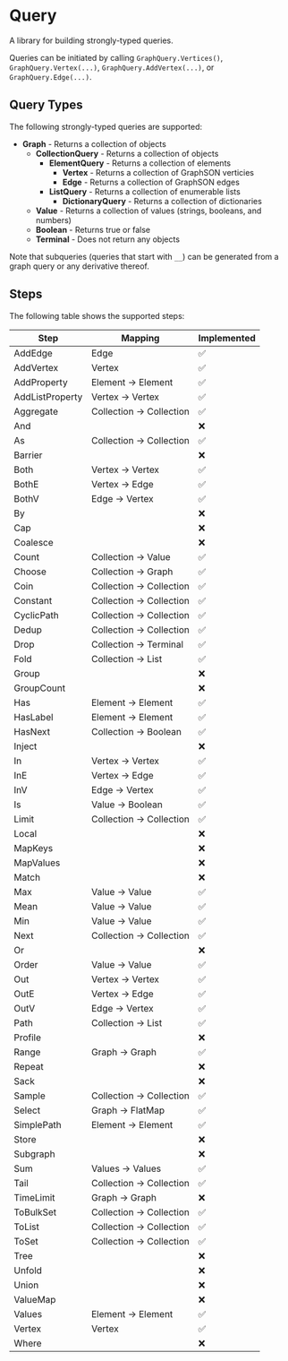 ﻿# Query
A library for building strongly-typed queries. 

Queries can be initiated by calling `GraphQuery.Vertices()`, `GraphQuery.Vertex(...)`, `GraphQuery.AddVertex(...)`, or `GraphQuery.Edge(...)`. 

## Query Types
The following strongly-typed queries are supported:
- **Graph** - Returns a collection of objects
  - **CollectionQuery** - Returns a collection of objects
    - **ElementQuery** - Returns a collection of elements
      - **Vertex** - Returns a collection of GraphSON verticies
      - **Edge** - Returns a collection of GraphSON edges
    - **ListQuery** - Returns a collection of enumerable lists
	  - **DictionaryQuery** - Returns a collection of dictionaries
  - **Value** - Returns a collection of values (strings, booleans, and numbers)
  - **Boolean** - Returns true or false
  - **Terminal** - Does not return any objects

Note that subqueries (queries that start with `__`) can be generated from a graph query or any derivative thereof. 

## Steps
The following table shows the supported steps:

Step | Mapping | Implemented
---- | ------- | -----------
AddEdge | Edge | :white_check_mark:
AddVertex | Vertex | :white_check_mark:
AddProperty | Element -> Element | :white_check_mark:
AddListProperty | Vertex -> Vertex | :white_check_mark:
Aggregate | Collection -> Collection | :white_check_mark:
And | | :x:
As | Collection -> Collection | :white_check_mark:
Barrier | | :x:
Both | Vertex -> Vertex | :white_check_mark:
BothE | Vertex -> Edge | :white_check_mark:
BothV | Edge -> Vertex | :white_check_mark:
By | | :x:
Cap | | :x:
Coalesce | | :x:
Count | Collection -> Value | :white_check_mark:
Choose | Collection -> Graph | :white_check_mark:
Coin | Collection -> Collection | :white_check_mark:
Constant | Collection -> Collection | :white_check_mark:
CyclicPath | Collection -> Collection | :white_check_mark:
Dedup | Collection -> Collection | :white_check_mark:
Drop | Collection -> Terminal | :white_check_mark:
Fold | Collection -> List | :white_check_mark:
Group | | :x:
GroupCount | | :x:
Has | Element -> Element | :white_check_mark:
HasLabel | Element -> Element | :white_check_mark:
HasNext | Collection -> Boolean | :white_check_mark:
Inject | | :x:
In | Vertex -> Vertex | :white_check_mark:
InE | Vertex -> Edge | :white_check_mark:
InV | Edge -> Vertex | :white_check_mark:
Is  | Value -> Boolean | :white_check_mark:
Limit | Collection -> Collection | :white_check_mark:
Local | | :x:
MapKeys |  | :x:
MapValues | | :x:
Match | | :x:
Max | Value -> Value | :white_check_mark:
Mean | Value -> Value | :white_check_mark:
Min | Value -> Value | :white_check_mark:
Next | Collection -> Collection | :white_check_mark:
Or | | :x:
Order | Value -> Value | :white_check_mark:
Out | Vertex -> Vertex | :white_check_mark:
OutE | Vertex -> Edge | :white_check_mark:
OutV | Edge -> Vertex | :white_check_mark:
Path | Collection -> List | :white_check_mark:
Profile | | :x:
Range | Graph -> Graph | :white_check_mark:
Repeat | | :x:
Sack | | :x:
Sample | Collection -> Collection | :white_check_mark:
Select | Graph -> FlatMap | :white_check_mark:
SimplePath | Element -> Element | :white_check_mark:
Store | | :x:
Subgraph | | :x:
Sum | Values -> Values | :white_check_mark:
Tail | Collection -> Collection | :white_check_mark:
TimeLimit | Graph -> Graph | :x:
ToBulkSet | Collection -> Collection | :white_check_mark:
ToList | Collection -> Collection | :white_check_mark:
ToSet | Collection -> Collection | :white_check_mark:
Tree | | :x:
Unfold | | :x:
Union | | :x:
ValueMap | | :x:
Values | Element -> Element | :white_check_mark:
Vertex | Vertex | :white_check_mark:
Where | | :x:
